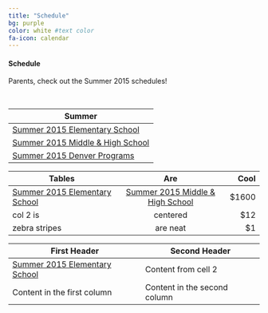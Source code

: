 ```yaml
---
title: "Schedule"
bg: purple 
color: white #text color
fa-icon: calendar
---
```


#### Schedule
Parents, check out the Summer 2015 schedules!

&nbsp;

Summer   | 
------------- |
[Summer 2015 Elementary School](http://sciencediscovery.colorado.edu/wp-content/uploads/2013/05/ES_PDF_2_27-Sheet1.pdf)  | 
[Summer 2015 Middle & High School](http://sciencediscovery.colorado.edu/wp-content/uploads/2013/05/MiddleSchoolPDF2_27fin-Sheet1.pdf)  | 
[Summer 2015 Denver Programs](http://sciencediscovery.colorado.edu/wp-content/uploads/2013/05/WebsiteSchedule_2015_Denver-Sheet1.pdf) |



| Tables        | Are           | Cool  |
| ------------- |:-------------:| -----:|
| [Summer 2015 Elementary School](http://sciencediscovery.colorado.edu/wp-content/uploads/2013/05/ES_PDF_2_27-Sheet1.pdf)     |  [Summer 2015 Middle & High School](http://sciencediscovery.colorado.edu/wp-content/uploads/2013/05/MiddleSchoolPDF2_27fin-Sheet1.pdf)| $1600 |
| col 2 is      | centered      |   $12 |
| zebra stripes | are neat      |    $1 |

First Header | Second Header
------------ | -------------
 [Summer 2015 Elementary School](http://sciencediscovery.colorado.edu/wp-content/uploads/2013/05/ES_PDF_2_27-Sheet1.pdf) | Content from cell 2
Content in the first column | Content in the second column
